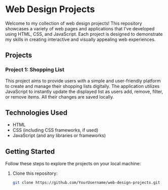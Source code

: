 # Web Design Projects

Welcome to my collection of web design projects! This repository showcases a variety of web pages and applications that I've developed using HTML, CSS, and JavaScript. Each project is designed to demonstrate my skills in creating interactive and visually appealing web experiences.

## Projects

### Project 1: Shopping List

This project aims to provide users with a simple and user-friendly platform to create and manage their shopping lists digitally. The application utilizes JavaScript to instantly update the displayed list as users add, remove, filter, or remove items. All their changes are saved locally.

<!--### Project 0: [Project Name]-->
<!--Brief description of the project and its purpose. Highlight any key features, technologies used, and design inspiration. Include a screenshot or link to a live demo if available.-->

## Technologies Used

- HTML
- CSS (including CSS frameworks, if used)
- JavaScript (and any libraries or frameworks)
<!--- [Other technologies or tools used] -->

## Getting Started

Follow these steps to explore the projects on your local machine:

1. Clone this repository:

   ```bash
   git clone https://github.com/YourUsername/web-design-projects.git

